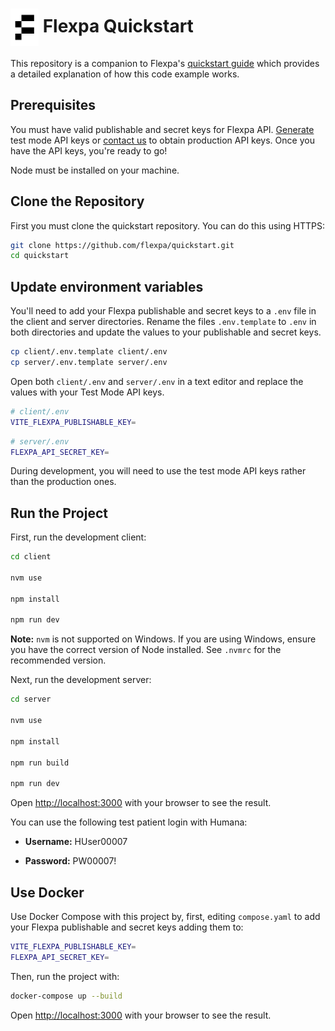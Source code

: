 # <img src="./flexpa_logo.png" height="60px" align="center" alt="Flexpa logo"> Flexpa Quickstart

This repository is a companion to Flexpa's [quickstart guide](https://www.flexpa.com/docs/guides/quickstart) which provides a detailed explanation of how this code example works.

## Prerequisites

You must have valid publishable and secret keys for Flexpa API. [Generate](https://www.flexpa.com/docs/sdk/api#keys) test mode API keys or [contact us](https://automatemedical.typeform.com/to/mtwkkY2r?typeform-source=quickstart) to obtain production API keys. Once you have the API keys, you're ready to go!

Node must be installed on your machine.

## Clone the Repository

First you must clone the quickstart repository. You can do this using HTTPS:

```bash
git clone https://github.com/flexpa/quickstart.git
cd quickstart
```

## Update environment variables

You'll need to add your Flexpa publishable and secret keys to a `.env` file in the client and server directories.
Rename the files `.env.template` to `.env` in both directories and update the values to your publishable and secret keys.

```bash
cp client/.env.template client/.env
cp server/.env.template server/.env
```

Open both `client/.env` and `server/.env` in a text editor and replace the values with your Test Mode API keys.

```bash
# client/.env
VITE_FLEXPA_PUBLISHABLE_KEY=
```

```bash
# server/.env
FLEXPA_API_SECRET_KEY=
```

During development, you will need to use the test mode API keys rather than the production ones.

## Run the Project

First, run the development client:

```bash
cd client

nvm use

npm install

npm run dev
```

**Note:** `nvm` is not supported on Windows. If you are using Windows, ensure you have the correct version of Node installed. See `.nvmrc` for the recommended version.

Next, run the development server:

```bash
cd server

nvm use

npm install

npm run build

npm run dev
```

Open [http://localhost:3000](http://localhost:3000) with your browser to see the result.

You can use the following test patient login with Humana:

- **Username:** HUser00007

- **Password:** PW00007!

## Use Docker

Use Docker Compose with this project by, first, editing `compose.yaml` to add your Flexpa publishable and secret keys adding them to:

```bash
VITE_FLEXPA_PUBLISHABLE_KEY=
FLEXPA_API_SECRET_KEY=
```

Then, run the project with:

```bash
docker-compose up --build
```

Open [http://localhost:3000](http://localhost:3000) with your browser to see the result.